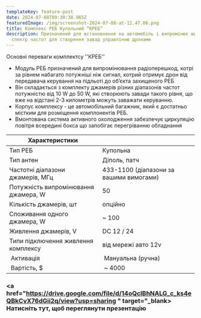 ```yaml
---
templateKey: feature-post
date: 2024-07-08T09:30:38.965Z
featuredImage: /img/screenshot-2024-07-08-at-12.47.06.png
title: Комплекс РЕБ Купольний “КРЕБ”
description: Призначений для встановнення на автомобіль і випромінює широкий
  спектр частот для створення завад управлінню дронами
---
```

О﻿сновні переваги комплектсу ''КРЕБ''

* Модуль РЕБ призначений для випромінювання радіоперешкод, котрі за рівнем набагато потужніші ніж сигнал, котрий отримує дрон від передавача керування на підльоті до об’єкта захищеного РЕБ
* В﻿ін складається з комплекту джамерів різних діапазонів частот потужністю від 10 W до 50 W, які створюють завади такого рівня, що вже на відстані 2-3 километрів можуть заважати керуванню.
* Корпус комплексу - це автомобільний багажник, який є достатньо містким для розміщення комплонентів РЕБ. 
* Вмонтована система активного охолодження забезпечує циркуляцію повітря всередині бокса що запобігає перегріванню обладнання

<!--StartFragment-->

| Х﻿арактеристики                      |                                         |     |
| ------------------------------------ | --------------------------------------- | --- |
| Тип РЕБ                              | Купольна                                |     |
| Тип антен                            | Діполь, патч                            |     |
| Частотні діапазони джамерів, МГц     | 433-1100 (діапазони за вашими вимогами) |     |
| Потужність випромінювання джамера, W | 50                                      |     |
| Кількість джамерів, шт               | опційно                                 |     |
| Споживання одного джамера, W         | ~ 100                                   |     |
| Живлення джамерів, V                 | DC 12 / 24                              |     |
| Типи підключення живлення комплексу  | від мережі авто 12v                     |     |
|  Активація                           |  Мануальна (ручна)                      |     |
|  Вартість, $                         |  ~ 4000                                 |     |

<!--EndFragment-->



### <a href="https://drive.google.com/file/d/14oQcIBhNALG_c_ks4eQBkCvX76dGii2q/view?usp=sharing " target="_blank> **Натисніть тут, щоб переглянути презентацію**</a>